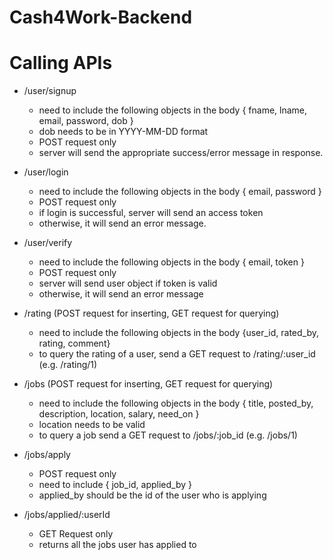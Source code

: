 # Cash4Work-Backend

# Calling APIs

- /user/signup
  - need to include the following objects in the body { fname, lname, email, password, dob }
  - dob needs to be in YYYY-MM-DD format
  - POST request only
  - server will send the appropriate success/error message in response.
- /user/login

  - need to include the following objects in the body { email, password }
  - POST request only
  - if login is successful, server will send an access token
  - otherwise, it will send an error message.

- /user/verify

  - need to include the following objects in the body { email, token }
  - POST request only
  - server will send user object if token is valid
  - otherwise, it will send an error message

- /rating (POST request for inserting, GET request for querying)
  - need to include the following objects in the body {user_id, rated_by, rating, comment}
  - to query the rating of a user, send a GET request to /rating/:user_id (e.g. /rating/1)
  
- /jobs (POST request for inserting, GET request for querying)
  - need to include the following objects in the body { title, posted_by, description, location, salary, need_on }
  - location needs to be valid
  - to query a job send a GET request to /jobs/:job_id (e.g. /jobs/1)
  
- /jobs/apply
  - POST request only
  - need to include { job_id, applied_by }
  - applied_by should be the id of the user who is applying

- /jobs/applied/:userId
  - GET Request only
  - returns all the jobs user has applied to
